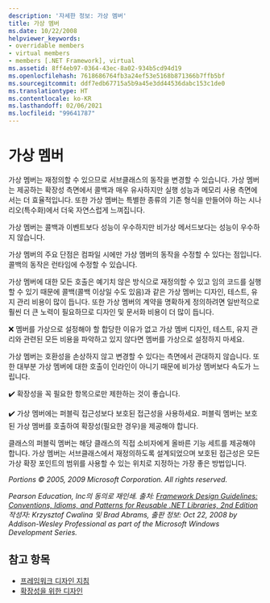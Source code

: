 ```yaml
---
description: '자세한 정보: 가상 멤버'
title: 가상 멤버
ms.date: 10/22/2008
helpviewer_keywords:
- overridable members
- virtual members
- members [.NET Framework], virtual
ms.assetid: 8ff4eb97-0364-43ec-8a02-934b5cd94d19
ms.openlocfilehash: 7618686764fb3a24ef53e5168b871366b7ffb5bf
ms.sourcegitcommit: ddf7edb67715a5b9a45e3dd44536dabc153c1de0
ms.translationtype: HT
ms.contentlocale: ko-KR
ms.lasthandoff: 02/06/2021
ms.locfileid: "99641787"
---
```

# <a name="virtual-members"></a>가상 멤버

가상 멤버는 재정의할 수 있으므로 서브클래스의 동작을 변경할 수 있습니다. 가상 멤버는 제공하는 확장성 측면에서 콜백과 매우 유사하지만 실행 성능과 메모리 사용 측면에서는 더 효율적입니다. 또한 가상 멤버는 특별한 종류의 기존 형식을 만들어야 하는 시나리오(특수화)에서 더욱 자연스럽게 느껴집니다.

 가상 멤버는 콜백과 이벤트보다 성능이 우수하지만 비가상 메서드보다는 성능이 우수하지 않습니다.

 가상 멤버의 주요 단점은 컴파일 시에만 가상 멤버의 동작을 수정할 수 있다는 점입니다. 콜백의 동작은 런타임에 수정할 수 있습니다.

 가상 멤버에 대한 모든 호출은 예기치 않은 방식으로 재정의할 수 있고 임의 코드를 실행할 수 있기 때문에 콜백(콜백 이상일 수도 있음)과 같은 가상 멤버는 디자인, 테스트, 유지 관리 비용이 많이 듭니다. 또한 가상 멤버의 계약을 명확하게 정의하려면 일반적으로 훨씬 더 큰 노력이 필요하므로 디자인 및 문서화 비용이 더 많이 듭니다.

 ❌ 멤버를 가상으로 설정해야 할 합당한 이유가 없고 가상 멤버 디자인, 테스트, 유지 관리와 관련된 모든 비용을 파악하고 있지 않다면 멤버를 가상으로 설정하지 마세요.

 가상 멤버는 호환성을 손상하지 않고 변경할 수 있다는 측면에서 관대하지 않습니다. 또한 대부분 가상 멤버에 대한 호출이 인라인이 아니기 때문에 비가상 멤버보다 속도가 느립니다.

 ✔️ 확장성을 꼭 필요한 항목으로만 제한하는 것이 좋습니다.

 ✔️ 가상 멤버에는 퍼블릭 접근성보다 보호된 접근성을 사용하세요. 퍼블릭 멤버는 보호된 가상 멤버를 호출하여 확장성(필요한 경우)을 제공해야 합니다.

 클래스의 퍼블릭 멤버는 해당 클래스의 직접 소비자에게 올바른 기능 세트를 제공해야 합니다. 가상 멤버는 서브클래스에서 재정의하도록 설계되었으며 보호된 접근성은 모든 가상 확장 포인트의 범위를 사용할 수 있는 위치로 지정하는 가장 좋은 방법입니다.

 *Portions &copy; 2005, 2009 Microsoft Corporation. All rights reserved.*

 *Pearson Education, Inc의 동의로 재인쇄. 출처: [Framework Design Guidelines: Conventions, Idioms, and Patterns for Reusable .NET Libraries, 2nd Edition](https://www.informit.com/store/framework-design-guidelines-conventions-idioms-and-9780321545619) 작성자: Krzysztof Cwalina 및 Brad Abrams, 출판 정보: Oct 22, 2008 by Addison-Wesley Professional as part of the Microsoft Windows Development Series.*

## <a name="see-also"></a>참고 항목

- [프레임워크 디자인 지침](index.md)
- [확장성을 위한 디자인](designing-for-extensibility.md)
